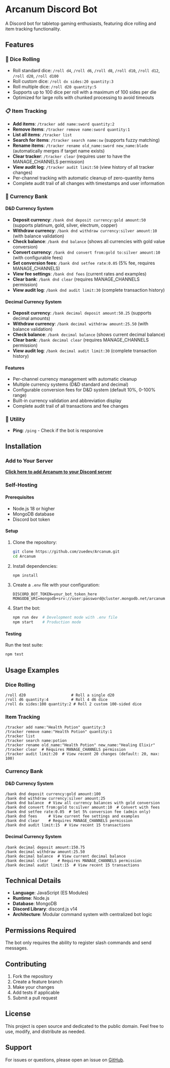 # Arcanum Discord Bot

A Discord bot for tabletop gaming enthusiasts, featuring dice rolling and item tracking functionality.

## Features

### 🎲 Dice Rolling

- Roll standard dice: `/roll d4`, `/roll d6`, `/roll d8`, `/roll d10`, `/roll d12`, `/roll d20`, `/roll d100`
- Roll custom dice: `/roll dx sides:20 quantity:3`
- Roll multiple dice: `/roll d20 quantity:5`
- Supports up to 100 dice per roll with a maximum of 100 sides per die
- Optimized for large rolls with chunked processing to avoid timeouts

### 📋 Item Tracking

- **Add items**: `/tracker add name:sword quantity:2`
- **Remove items**: `/tracker remove name:sword quantity:1`
- **List all items**: `/tracker list`
- **Search for items**: `/tracker search name:sw` (supports fuzzy matching)
- **Rename items**: `/tracker rename old_name:sword new_name:blade` (automatically merges if target name exists)
- **Clear tracker**: `/tracker clear` (requires user to have the MANAGE_CHANNELS permission)
- **View audit log**: `/tracker audit limit:50` (view history of all tracker changes)
- Per-channel tracking with automatic cleanup of zero-quantity items
- Complete audit trail of all changes with timestamps and user information

### 🏦 Currency Bank

#### D&D Currency System
- **Deposit currency**: `/bank dnd deposit currency:gold amount:50` (supports platinum, gold, silver, electrum, copper)
- **Withdraw currency**: `/bank dnd withdraw currency:silver amount:10` (with balance validation)
- **Check balance**: `/bank dnd balance` (shows all currencies with gold value conversion)
- **Convert currency**: `/bank dnd convert from:gold to:silver amount:10` (with configurable fees)
- **Set conversion fees**: `/bank dnd setfee rate:0.05` (5% fee, requires MANAGE_CHANNELS)
- **View fee settings**: `/bank dnd fees` (current rates and examples)
- **Clear bank**: `/bank dnd clear` (requires MANAGE_CHANNELS permission)
- **View audit log**: `/bank dnd audit limit:30` (complete transaction history)

#### Decimal Currency System
- **Deposit currency**: `/bank decimal deposit amount:50.25` (supports decimal amounts)
- **Withdraw currency**: `/bank decimal withdraw amount:25.50` (with balance validation)
- **Check balance**: `/bank decimal balance` (shows current decimal balance)
- **Clear bank**: `/bank decimal clear` (requires MANAGE_CHANNELS permission)
- **View audit log**: `/bank decimal audit limit:30` (complete transaction history)

#### Features
- Per-channel currency management with automatic cleanup
- Multiple currency systems (D&D standard and decimal)
- Configurable conversion fees for D&D system (default 10%, 0-100% range)
- Built-in currency validation and abbreviation display
- Complete audit trail of all transactions and fee changes

### 🏓 Utility

- **Ping**: `/ping` - Check if the bot is responsive

## Installation

### Add to Your Server

[**Click here to add Arcanum to your Discord server**](https://discord.com/oauth2/authorize?client_id=1274868942753628210)

### Self-Hosting

#### Prerequisites

- Node.js 18 or higher
- MongoDB database
- Discord bot token

#### Setup

1. Clone the repository:

   ```bash
   git clone https://github.com/zuedev/Arcanum.git
   cd Arcanum
   ```

2. Install dependencies:

   ```bash
   npm install
   ```

3. Create a `.env` file with your configuration:

   ```env
   DISCORD_BOT_TOKEN=your_bot_token_here
   MONGODB_URI=mongodb+srv://user:password@cluster.mongodb.net/arcanum
   ```

4. Start the bot:
   ```bash
   npm run dev  # Development mode with .env file
   npm start    # Production mode
   ```

#### Testing

Run the test suite:

```bash
npm test
```

## Usage Examples

### Dice Rolling

```
/roll d20                    # Roll a single d20
/roll d6 quantity:4          # Roll 4 d6 dice
/roll dx sides:100 quantity:2 # Roll 2 custom 100-sided dice
```

### Item Tracking

```
/tracker add name:"Health Potion" quantity:3
/tracker remove name:"Health Potion" quantity:1
/tracker list
/tracker search name:potion
/tracker rename old_name:"Health Potion" new_name:"Healing Elixir"
/tracker clear  # Requires MANAGE_CHANNELS permission
/tracker audit limit:20  # View recent 20 changes (default: 20, max: 100)
```

### Currency Bank

#### D&D Currency System
```
/bank dnd deposit currency:gold amount:100
/bank dnd withdraw currency:silver amount:25
/bank dnd balance  # View all currency balances with gold conversion
/bank dnd convert from:gold to:silver amount:10  # Convert with fees
/bank dnd setfee rate:0.05  # Set 5% conversion fee (admin only)
/bank dnd fees     # View current fee settings and examples
/bank dnd clear    # Requires MANAGE_CHANNELS permission
/bank dnd audit limit:15  # View recent 15 transactions
```

#### Decimal Currency System
```
/bank decimal deposit amount:150.75
/bank decimal withdraw amount:25.50
/bank decimal balance  # View current decimal balance
/bank decimal clear    # Requires MANAGE_CHANNELS permission
/bank decimal audit limit:15  # View recent 15 transactions
```

## Technical Details

- **Language**: JavaScript (ES Modules)
- **Runtime**: Node.js
- **Database**: MongoDB
- **Discord Library**: discord.js v14
- **Architecture**: Modular command system with centralized bot logic

## Permissions Required

The bot only requires the ability to register slash commands and send messages.

## Contributing

1. Fork the repository
2. Create a feature branch
3. Make your changes
4. Add tests if applicable
5. Submit a pull request

## License

This project is open source and dedicated to the public domain. Feel free to use, modify, and distribute as needed.

## Support

For issues or questions, please open an issue on [GitHub](https://github.com/zuedev/Arcanum/issues).
